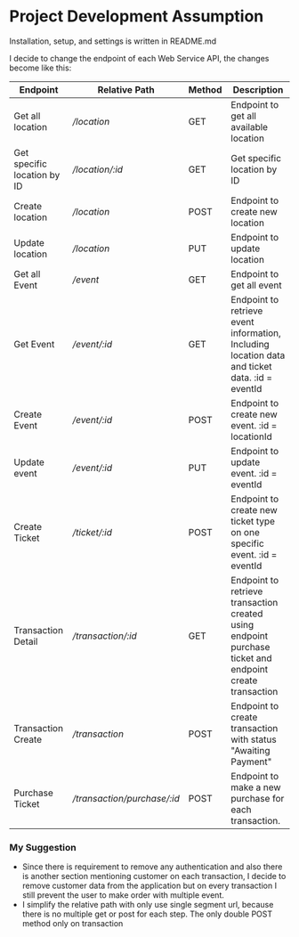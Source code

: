 # Project Development Assumption

Installation, setup, and settings is written in README.md

I decide to change the endpoint of each Web Service API, the changes become like this:

Endpoint | Relative Path | Method | Description 
---|---|---|---
Get all location | */location* | GET | Endpoint to get all available location 
Get specific location by ID | */location/:id* | GET| Get specific location by ID 
Create location | */location* | POST | Endpoint to create new location 
Update location | */location* | PUT | Endpoint to update location 
Get all Event | */event* | GET | Endpoint to get all event 
Get Event | */event/:id* | GET | Endpoint to retrieve event information, Including location data and ticket data. :id = eventId 
Create Event | */event/:id* | POST | Endpoint to create new event. :id = locationId 
Update event | */event/:id* | PUT | Endpoint to update event. :id = eventId 
Create Ticket | */ticket/:id* | POST | Endpoint to create new ticket type on one specific event. :id = eventId 
Transaction Detail | */transaction/:id* | GET | Endpoint to retrieve transaction created using endpoint purchase ticket and endpoint create transaction 
Transaction Create | */transaction* | POST | Endpoint to create transaction with status "Awaiting Payment" 
Purchase Ticket | */transaction/purchase/:id* | POST | Endpoint to make a new purchase for each transaction. 

### My Suggestion

 - Since there is requirement to remove any authentication and also there is another section mentioning customer on each transaction, I decide to remove customer data from the application but on every transaction I still prevent the user to make order with multiple event.
 - I simplify the relative path with only use  single segment url, because there is no multiple get or post for each step. The only double POST method only on transaction 
